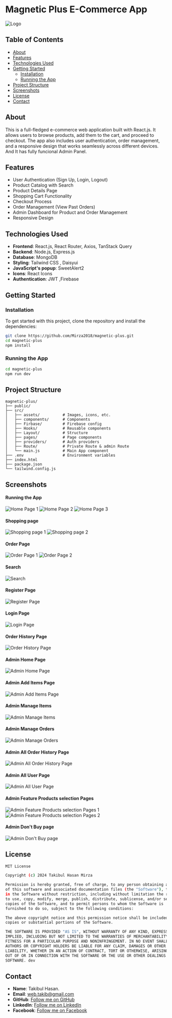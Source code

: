 # **Magnetic Plus E-Commerce App**

![Logo](/public/h1.png) 



## **Table of Contents**

- [About](#about)
- [Features](#features)
- [Technologies Used](#technologies-used)
- [Getting Started](#getting-started)
  - [Installation](#installation)
  - [Running the App](#running-the-app)
- [Project Structure](#project-structure)
- [Screenshots](#screenshots)
- [License](#License)
- [Contact](#contact)

## **About**

This is a full-fledged e-commerce web application built with React.js. It allows users to browse products, add them to the cart, and proceed to checkout. The app also includes user authentication, order management, and a responsive design that works seamlessly across different devices.
And It has fully funcional Admin Panel.

## **Features**

- User Authentication (Sign Up, Login, Logout)
- Product Catalog with Search 
- Product Details Page
- Shopping Cart Functionality
- Checkout Process
- Order Management (View Past Orders)
- Admin Dashboard for Product and Order Management
- Responsive Design


## **Technologies Used**

- **Frontend**: React.js, React Router, Axios, TanStack Query
- **Backend**: Node.js, Express.js 
- **Database**: MongoDB 
- **Styling**: Tailwind CSS , Daisyui
- **JavaScript's popup**: SweetAlert2
- **Icons**: React Icons
- **Authentication**: JWT ,Firebase

## **Getting Started**

### **Installation**

To get started with this project, clone the repository and install the dependencies:

```bash
git clone https://github.com/Mirza2018/magnetic-plus.git
cd magnetic-plus
npm install
```

### **Running the App**
```bash
cd magnetic-plus
npm run dev
```

## **Project Structure**

```plaintext
magnetic-plus/
├── public/
├── src/
│   ├── assets/          # Images, icons, etc.
│   ├── components/      # Components
│   ├── Firbase/         # Firebase config
│   ├── Hooks/           # Reusable components
│   ├── Layout/          # Structure
│   ├── pages/           # Page components 
│   ├── providers/       # Auth providers
│   ├── Route/           # Private Route & admin Route
│   └── main.js          # Main App component
├── .env                 # Environment variables
├── index.html         
├── package.json
└── tailwind.config.js
```



## **Screenshots**

#### **Running the App**
![Home Page 1](/public/h1.png) 
![Home Page 2](/public/h2.png) 
![Home Page 3](/public/h3.png) 
#### **Shopping page**
![Shopping page 1](/public/s1.png) 
![Shopping page 2](/public/s2.png) 
#### **Order Page**
![Order Page 1](/public/o1.png) 
![Order Page 2](/public/o2.png) 
#### **Search**
![Search](/public/se.png) 
#### **Register Page**
![Register Page](/public/r1.png)
#### **Login Page**
![Login Page](/public/r1.png)
#### **Order History Page**
![Order History Page](/public/c1.png)
#### **Admin Home Page**
![Admin Home Page](/public/a1.png)
#### **Admin Add Items Page**
![Admin Add Items Page](/public/a2.png)
#### **Admin Manage Items**
![Admin Manage Items](/public/a3.png)
#### **Admin Manage Orders**
![Admin Manage Orders](/public/a4.png)
#### **Admin All Order History Page**
![Admin All Order History Page](/public/a5.png)
#### **Admin All User Page**
![Admin All User Page](/public/a6.png)
#### **Admin Feature Products selection Pages**
![Admin Feature Products selection Pages 1](/public/a7.png)
![Admin Feature Products selection Pages 2](/public/a8.png)
#### **Admin Don't Buy page**
![Admin Don't Buy page](/public/a0.png)


## **License**
```bash
MIT License

Copyright (c) 2024 Takibul Hasan Mirza

Permission is hereby granted, free of charge, to any person obtaining a copy
of this software and associated documentation files (the "Software"), to deal
in the Software without restriction, including without limitation the rights
to use, copy, modify, merge, publish, distribute, sublicense, and/or sell
copies of the Software, and to permit persons to whom the Software is
furnished to do so, subject to the following conditions:

The above copyright notice and this permission notice shall be included in all
copies or substantial portions of the Software.

THE SOFTWARE IS PROVIDED "AS IS", WITHOUT WARRANTY OF ANY KIND, EXPRESS OR
IMPLIED, INCLUDING BUT NOT LIMITED TO THE WARRANTIES OF MERCHANTABILITY,
FITNESS FOR A PARTICULAR PURPOSE AND NONINFRINGEMENT. IN NO EVENT SHALL THE
AUTHORS OR COPYRIGHT HOLDERS BE LIABLE FOR ANY CLAIM, DAMAGES OR OTHER
LIABILITY, WHETHER IN AN ACTION OF CONTRACT, TORT OR OTHERWISE, ARISING FROM,
OUT OF OR IN CONNECTION WITH THE SOFTWARE OR THE USE OR OTHER DEALINGS IN THE
SOFTWARE. dev

```




## **Contact**





- **Name**: Takibul Hasan.
- **Email**: [web.takib@gmail.com](https://mail.google.com/mail/u/0/?fs=1&to=web.takib@gmail.com&tf=cm)
- **GitHub**: [Follow me on GitHub](https://github.com/Mirza2018)
- **LinkedIn**: [Follow me on LinkedIn](https://www.linkedin.com/in/takibul-hasan-619389242/)
- **Facebook**: [Follow me on Facebook](https://www.facebook.com/takibul.hassan.56)
